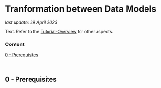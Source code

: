 # Tranformation between Data Models

*last update: 29 April 2023*  

Text. Refer to the [Tutorial-Overview](https://github.com/OwnYourData/dc-babelfish/tree/main/tutorial) for other aspects.

### Content

[0 - Prerequisites](#0---prerequisites)  

&nbsp;

## 0 - Prerequisites
